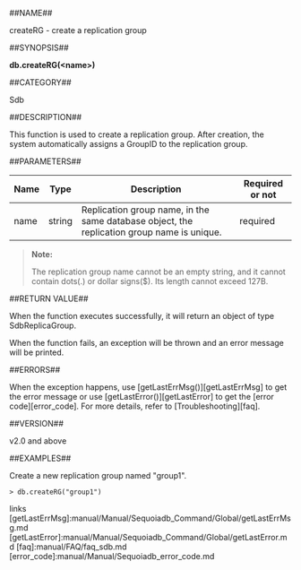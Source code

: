 ##NAME##

createRG - create a replication group

##SYNOPSIS##

**db.createRG(\<name\>)**

##CATEGORY##

Sdb

##DESCRIPTION##

This function is used to create a replication group. After creation, the system automatically assigns a GroupID to the replication group.

##PARAMETERS##

| Name | Type | Description | Required or not |
| ------ | ------ | ------ | ------ |
| name | string | Replication group name, in the same database object, the replication group name is unique. | required |

> **Note:**
>
> The replication group name cannot be an empty string, and it cannot contain dots(.) or dollar signs($). Its length cannot exceed 127B.

##RETURN VALUE##

When the function executes successfully, it will return an object of type SdbReplicaGroup.

When the function fails, an exception will be thrown and an error message will be printed.

##ERRORS##

When the exception happens, use [getLastErrMsg()][getLastErrMsg] to get the error message or use [getLastError()][getLastError] to get the [error code][error_code]. For more details, refer to [Troubleshooting][faq].

##VERSION##

v2.0 and above

##EXAMPLES##

Create a new replication group named "group1".

```lang-javascript
> db.createRG("group1")
```


[^_^]:
   links
[getLastErrMsg]:manual/Manual/Sequoiadb_Command/Global/getLastErrMsg.md
[getLastError]:manual/Manual/Sequoiadb_Command/Global/getLastError.md
[faq]:manual/FAQ/faq_sdb.md
[error_code]:manual/Manual/Sequoiadb_error_code.md